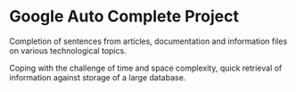 # Google Auto Complete Project
Completion of sentences from articles, documentation and information files on various technological topics.

Coping with the challenge of time and space complexity, quick retrieval of information against storage of a large database.
